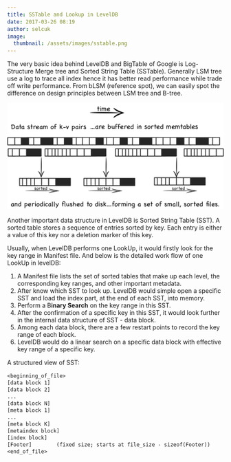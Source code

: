 ```yaml
---
title: SSTable and Lookup in LevelDB
date: 2017-03-26 08:19
author: selcuk
image: 
  thumbnail: /assets/images/sstable.png
---
```

The very basic idea behind LevelDB and BigTable of Google is Log-Structure Merge tree and Sorted String Table (SSTable). Generally LSM tree use a log to trace all index hence it has better read performance while trade off write performance. From bLSM (reference spot), we can easily spot the difference on design principles between LSM tree and B-tree.

![sstable](/assets/images/sstable.png)

Another important data structure in LevelDB is Sorted String Table (SST). A sorted table stores a sequence of entries sorted by key. Each entry is either a value of this key nor a deletion marker of this key.

Usually, when LevelDB performs one LookUp, it would firstly look for the key range in Manifest file. And below is the detailed work flow of one LookUp in levelDB:
<ol>
 	<li>A Manifest file lists the set of sorted tables that make up each level, the corresponding key ranges, and other important metadata.</li>
 	<li>After know which SST to look up. LevelDB would simple open a specific SST and load the index part, at the end of each SST, into memory.</li>
 	<li>Perform a B<strong>inary Search</strong> on the key range in this SST.</li>
 	<li>After the confirmation of a specific key in this SST, it would look further in the internal data structure of SST - data block.</li>
 	<li>Among each data block, there are a few restart points to record the key range of each block.</li>
 	<li>LevelDB would do a linear search on a specific data block with effective key range of a specific key.</li>
</ol>
A structured view of SST:
<pre><code>&lt;beginning_of_file&gt;
[data block 1]
[data block 2]
...
[data block N]
[meta block 1]
...
[meta block K]
[metaindex block]
[index block]
[Footer]        (fixed size; starts at file_size - sizeof(Footer))
&lt;end_of_file&gt;</code></pre>
